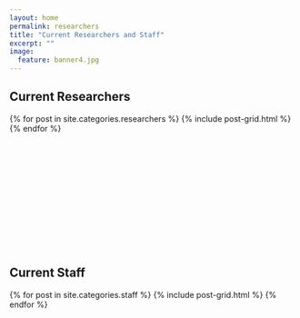 ```yaml
---
layout: home
permalink: researchers
title: "Current Researchers and Staff"
excerpt: ""
image:
  feature: banner4.jpg
---
```

<h2 class="post-title">Current Researchers</h2>
<div class="tiles">
{% for post in site.categories.researchers %}
	{% include post-grid.html %}
{% endfor %}
</div><!-- /.tiles -->
<br><br><br><br><br><br><br><br><br><br><br><br>

<div><h2 class="post-title">Current Staff</h2></div>
<div class="tiles">
{% for post in site.categories.staff %}
	{% include post-grid.html %}
{% endfor %}
</div><!-- /.tiles -->
